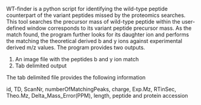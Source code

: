 WT-finder is a python script for identifying the wild-type peptide counterpart of the variant peptides missed by the proteomics searches. This tool searches the precursor mass of wild-type peptide within the user-defined window corresponds to its variant peptide precursor mass. As the match found,  the program further looks for its daughter ion and performs the matching the theoretical derived b and y ions against experimental derived m/z values. 
The program provides two outputs.

1. An image file with the peptides b and y ion match
2. Tab delimited output

The tab delimited file provides the following information

id, TD, ScanNr, numberOfMatchingPeaks, charge, Exp.Mz, RTinSec, Theo.Mz, Delta_Mass_Error(PPM), length, peptide and protein accession

